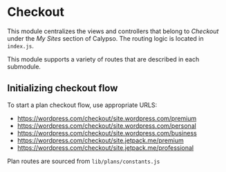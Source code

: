 Checkout
========

This module centralizes the views and controllers that belong to *Checkout* under the *My Sites* section of Calypso. The routing logic is located in `index.js`.

This module supports a variety of routes that are described in each submodule.

## Initializing checkout flow

To start a plan checkout flow, use appropriate URLS:

- https://wordpress.com/checkout/site.wordpress.com/premium
- https://wordpress.com/checkout/site.wordpress.com/personal
- https://wordpress.com/checkout/site.wordpress.com/business
- https://wordpress.com/checkout/site.jetpack.me/premium
- https://wordpress.com/checkout/site.jetpack.me/professional

Plan routes are sourced from `lib/plans/constants.js`

